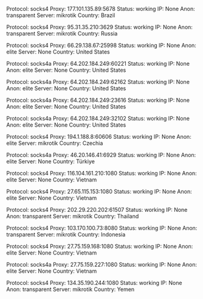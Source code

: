 Protocol: socks4
Proxy: 177.101.135.89:5678
Status: working
IP: None
Anon: transparent
Server: mikrotik
Country: Brazil

Protocol: socks4
Proxy: 95.31.35.210:3629
Status: working
IP: None
Anon: transparent
Server: mikrotik
Country: Russia

Protocol: socks4
Proxy: 66.29.138.67:25998
Status: working
IP: None
Anon: elite
Server: None
Country: United States

Protocol: socks4a
Proxy: 64.202.184.249:60221
Status: working
IP: None
Anon: elite
Server: None
Country: United States

Protocol: socks4a
Proxy: 64.202.184.249:62162
Status: working
IP: None
Anon: elite
Server: None
Country: United States

Protocol: socks4a
Proxy: 64.202.184.249:23616
Status: working
IP: None
Anon: elite
Server: None
Country: United States

Protocol: socks4a
Proxy: 64.202.184.249:32102
Status: working
IP: None
Anon: elite
Server: None
Country: United States

Protocol: socks4
Proxy: 194.1.188.8:60606
Status: working
IP: None
Anon: elite
Server: mikrotik
Country: Czechia

Protocol: socks4a
Proxy: 46.20.146.41:6929
Status: working
IP: None
Anon: elite
Server: None
Country: Türkiye

Protocol: socks4
Proxy: 116.104.161.210:1080
Status: working
IP: None
Anon: elite
Server: None
Country: Vietnam

Protocol: socks4
Proxy: 27.65.115.153:1080
Status: working
IP: None
Anon: elite
Server: None
Country: Vietnam

Protocol: socks4
Proxy: 202.29.220.202:61507
Status: working
IP: None
Anon: transparent
Server: mikrotik
Country: Thailand

Protocol: socks4
Proxy: 103.170.100.73:8080
Status: working
IP: None
Anon: transparent
Server: mikrotik
Country: Indonesia

Protocol: socks4
Proxy: 27.75.159.168:1080
Status: working
IP: None
Anon: elite
Server: None
Country: Vietnam

Protocol: socks4a
Proxy: 27.75.159.227:1080
Status: working
IP: None
Anon: elite
Server: None
Country: Vietnam

Protocol: socks4
Proxy: 134.35.190.244:1080
Status: working
IP: None
Anon: transparent
Server: mikrotik
Country: Yemen

